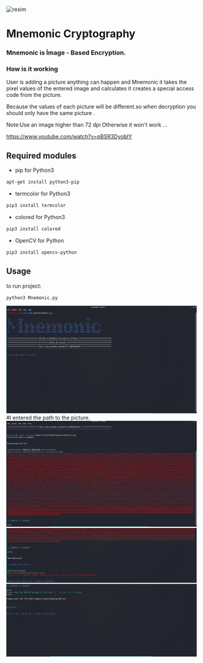 ![resim](https://user-images.githubusercontent.com/55559791/65834229-55656600-e2d9-11e9-9626-8fa482bc5c77.png)

# Mnemonic Cryptography

### Mnemonic is İmage - Based Encryption.

### How is it working
User is adding a picture  anything can happen and Mnemonic it takes the pixel values of the entered image and calculates
it creates a special access code from the picture.

Because the values of each picture will be different.so when decryption you should only have the same picture .


Note:Use an image higher than 72 dpi Otherwise it won't work ...

https://www.youtube.com/watch?v=pBSR3DyobIY

## Required modules
- pip for Python3
```bash
apt-get install python3-pip
```

- termcolor for Python3
```bash
pip3 install termcolor
```
- colored for Python3
```bash
pip3 install colored
```
- OpenCV for Python
```bash
pip3 install opencv-python
```

## Usage
to run project:
```bash
python3 Mnemonic.py
```



![](image/1.png)
#I entered the path to the picture.
![](image/2.png)
![](image/3.png)
![](image/4.png)

